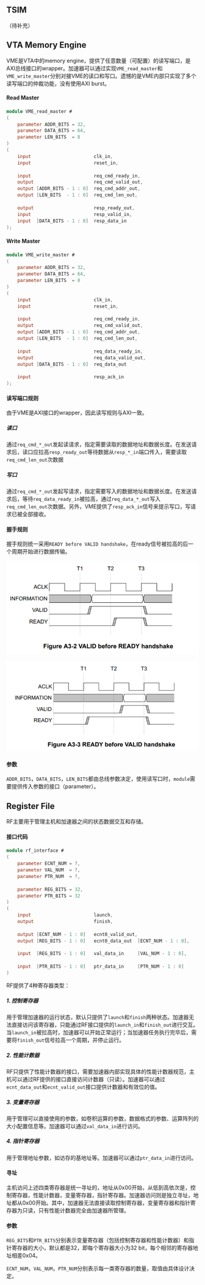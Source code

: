 ## TSIM

（待补充）



## VTA Memory Engine

VME是VTA中的memory engine，提供了任意数量（可配置）的读写端口，是AXI总线接口的wrapper。加速器可以通过实现`VME_read_master`和`VME_write_master`分别对接VME的读口和写口。遗憾的是VME内部只实现了多个读写端口的仲裁功能，没有使用AXI burst。

#### Read Master

``` verilog
module VME_read_master #
(
    parameter ADDR_BITS = 32,
    parameter DATA_BITS = 64,
    parameter LEN_BITS 	= 8
)
(
    input 						clk_in,
    input 						reset_in,
    
	input 						req_cmd_ready_in,
    output 						req_cmd_valid_out,
    output [ADDR_BITS - 1 : 0] 	req_cmd_addr_out,
    output [LEN_BITS  - 1 : 0]	req_cmd_len_out,

	output						resp_ready_out,
    input						resp_valid_in,
    input  [DATA_BITS - 1 : 0]	resp_data_in
);
```

#### Write Master

``` verilog 
module VME_write_master #
(
    parameter ADDR_BITS = 32,
    parameter DATA_BITS = 64,
    parameter LEN_BITS 	= 8
)
(
    input 						clk_in,
    input 						reset_in,
    
	input 						req_cmd_ready_in,
    output 						req_cmd_valid_out,
    output [ADDR_BITS - 1 : 0] 	req_cmd_addr_out,
    output [LEN_BITS  - 1 : 0]	req_cmd_len_out,

	input						req_data_ready_in,
    output						req_data_valid_out,
    output [DATA_BITS - 1 : 0]	req_data_out
    
    input						resp_ack_in
);
```

#### 读写端口规则

由于VME是AXI接口的wrapper，因此读写规则与AXI一致。

##### 读口

通过`req_cmd_*_out`发起读请求，指定需要读取的数据地址和数据长度。在发送请求后，读口应拉高`resp_ready_out`等待数据从`resp_*_in`端口传入，需要读取`req_cmd_len_out`次数据

##### 写口

通过`req_cmd_*_out`发起写请求，指定需要写入的数据地址和数据长度。在发送请求后，等待`req_data_ready_in`被拉高，通过`req_data_*_out`写入`req_cmd_len_out`次数据。另外，VME提供了`resp_ack_in`信号来提示写口，写请求已被全部接收。

#### 握手规则

握手规则统一采用`READY before VALID handshake`，在ready信号被拉高的后一个周期开始进行数据传输。

![image-20191212175500168](image/image-20191212175500168.png)

![image-20191212175621900](image/image-20191212175621900.png)

#### 参数

`ADDR_BITS`，`DATA_BITS`，`LEN_BITS`都由总线参数决定，使用读写口时，`module`需要提供传入参数的接口（parameter）。



## Register File

RF主要用于管理主机和加速器之间的状态数据交互和存储。

#### 接口代码

``` verilog
module rf_interface #
(
    parameter ECNT_NUM = ?,
    parameter VAL_NUM  = ?,
    parameter PTR_NUM  = ?,
    
    parameter REG_BITS = 32,
    parameter PTR_BITS = 32
)
(
    input						launch,
    output						finish,

    output [ECNT_NUM - 1 : 0]	ecnt0_valid_out,
    output [REG_BITS - 1 : 0] 	ecnt0_data_out	[ECNT_NUM - 1 : 0],
    
    input  [REG_BITS - 1 : 0]	val_data_in 	[VAL_NUM - 1 : 0],
    
    input  [PTR_BITS - 1 : 0] 	ptr_data_in		[PTR_NUM - 1 : 0]
)
```



RF提供了4种寄存器类型：

##### 1. 控制寄存器

用于管理加速器的运行状态，默认只提供了`launch`和`finish`两种状态。加速器无法直接访问该寄存器，只能通过RF接口提供的`launch_in`和`finish_out`进行交互。当`launch_in`被拉高时，加速器可以开始正常运行；当加速器任务执行完毕后，需要将`finish_out`信号拉高一个周期，并停止运行。

##### 2. 性能计数器

RF只提供了性能计数器的接口，需要加速器内部实现具体的性能计数器规范，主机可以通过RF提供的接口直接访问计数器（只读）。加速器可以通过`ecnt_data_out`和`ecnt_valid_out`接口提供计数器和有效位的值。

##### 3. 变量寄存器

用于管理可以直接使用的参数，如卷积运算的参数，数据格式的参数、运算阵列的大小配置信息等。加速器可以通过`val_data_in`进行访问。

##### 4. 指针寄存器  

用于管理地址参数，如访存的基地址等。加速器可以通过`ptr_data_in`进行访问。



#### 寻址

主机访问上述四类寄存器是统一寻址的，地址从0x00开始，从低到高依次是，控制寄存器，性能计数器，变量寄存器，指针寄存器。加速器访问则是独立寻址，地址都从0x00开始。其中，加速器无法直接读取控制寄存器，变量寄存器和指针寄存器为只读，只有性能计数器完全由加速器所管理。



#### 参数

`REG_BITS`和`PTR_BITS`分别表示变量寄存器（包括控制寄存器和性能计数器）和指针寄存器的大小，默认都是32，即每个寄存器大小为32 bit，每个相邻的寄存器地址相差0x04。

`ECNT_NUM`，`VAL_NUM`，`PTR_NUM`分别表示每一类寄存器的数量，取值由具体设计决定。